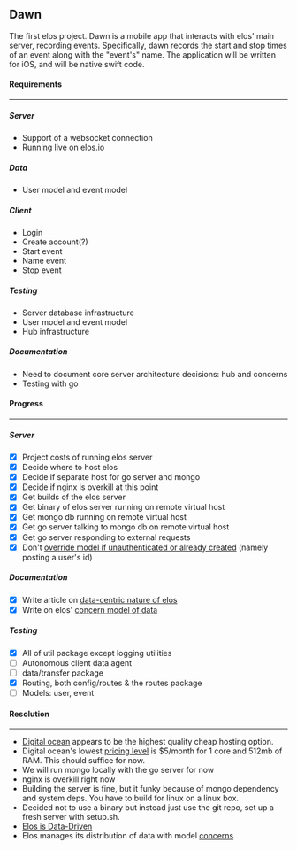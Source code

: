 Dawn
----

The first elos project. Dawn is a mobile app that interacts with elos' main server, recording events. Specifically, dawn records the start and stop times of an event along with the "event's" name. The application will be written for iOS, and will be native swift code.

#### Requirements
-----------------
##### Server
 * Support of a websocket connection
 * Running live on elos.io

##### Data
 * User model and event model

##### Client
 * Login
 * Create account(?)
 * Start event
 * Name event
 * Stop event

##### Testing
 * Server database infrastructure
 * User model and event model
 * Hub infrastructure

##### Documentation
 * Need to document core server architecture decisions: hub and concerns
 * Testing with go

#### Progress
-------------
##### Server
- [x] Project costs of running elos server
- [x] Decide where to host elos
- [x] Decide if separate host for go server and mongo
- [x] Decide if nginx is overkill at this point
- [x] Get builds of the elos server
- [x] Get binary of elos server running on remote virtual host
- [x] Get mongo db running on remote virtual host
- [x] Get go server talking to mongo db on remote virtual host
- [x] Get go server responding to external requests
- [x] Don't [override model if unauthenticated or already created](https://github.com/elos/server/issues/1) (namely posting a user's id)

##### Documentation
- [x] Write article on [data-centric nature of elos](https://github.com/elos/ideation/blob/master/functionality/data.md)
- [x] Write on elos' [concern model of data](https://github.com/elos/documentation/blob/master/data/concerns.md)

##### Testing
- [x] All of util package except logging utilities
- [ ] Autonomous client data agent
- [ ] data/transfer package
- [x] Routing, both config/routes & the routes package
- [ ] Models: user, event

#### Resolution
---------------

* [Digital ocean](https://www.digitalocean.com) appears to be the highest quality cheap hosting option.
* Digital ocean's lowest [pricing level](https://www.digitalocean.com/pricing/) is $5/month for 1 core and 512mb of RAM. This should suffice for now.
* We will run mongo locally with the go server for now
* nginx is overkill right now
* Building the server is fine, but it funky because of mongo dependency and system deps. You have to build for linux on a linux box.
* Decided not to use a binary but instead just use the git repo, set up a fresh server with setup.sh.
* [Elos is Data-Driven](https://github.com/elos/ideation/blob/master/functionality/data.md)
* Elos manages its distribution of data with model [concerns](https://github.com/elos/documentation/blob/master/data/concerns.md)
